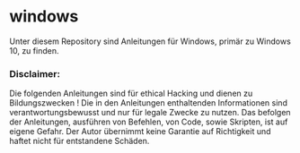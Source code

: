 # windows

Unter diesem Repository sind Anleitungen für Windows, primär zu Windows 10, zu finden.


### Disclaimer:
Die folgenden Anleitungen sind für ethical Hacking und dienen zu Bildungszwecken !
Die in den Anleitungen enthaltenden Informationen sind verantwortungsbewusst und nur für legale Zwecke zu nutzen.
Das befolgen der Anleitungen, ausführen von Befehlen, von Code, sowie Skripten, ist auf eigene Gefahr.
Der Autor übernimmt keine Garantie auf Richtigkeit und haftet nicht für entstandene Schäden.
